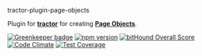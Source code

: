 tractor-plugin-page-objects

Plugin for [**tractor**](https://github.com/TradeMe/tractor) for creating [**Page Objects**](https://github.com/SeleniumHQ/selenium/wiki/PageObjects).

[![Greenkeeper badge](https://badges.greenkeeper.io/phenomnomnominal/tractor-plugin-page-objects.svg)](https://greenkeeper.io/)
[![npm version](https://img.shields.io/npm/v/tractor-plugin-page-objects.svg)](https://www.npmjs.com/package/tractor-plugin-page-objects)
[![bitHound Overall Score](https://www.bithound.io/github/phenomnomnominal/tractor-plugin-page-objects/badges/score.svg)](https://www.bithound.io/github/phenomnomnominal/tractor-plugin-page-objects)
[![Code Climate](https://codeclimate.com/github/phenomnomnominal/tractor-plugin-page-objects/gpa.svg)](https://codeclimate.com/github/phenomnomnominal/tractor-plugin-page-objects)
[![Test Coverage](https://codeclimate.com/github/phenomnomnominal/tractor-plugin-page-objects/coverage.svg)](https://codeclimate.com/github/phenomnomnominal/tractor-plugin-page-objects/coverage)
